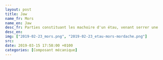 ```yaml
---
layout: post
title: Jaw
name_fr: Mors
name_en: Jaw
desc_fr: Parties constituant les machoire d'un étau, venant serrer une pièce.
desc_en: 
img: ["2019-02-23_mors.png", "2019-02-23_etau-mors-mordache.png"]
src: 
date: 2019-03-15 17:58:00 +0100
categories: [Composant mécanique]
---
```

